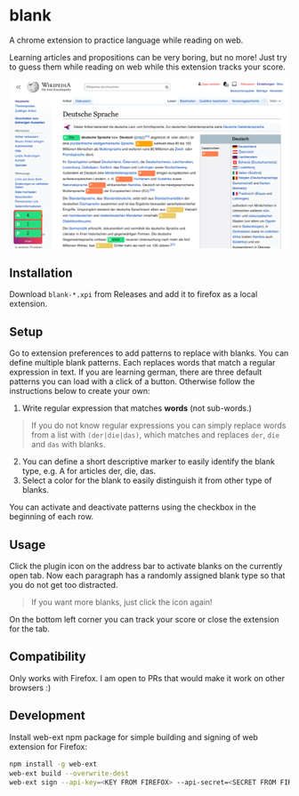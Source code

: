 # blank
A chrome extension to practice language while reading on web.

Learning articles and propositions can be very boring, but no more!
Just try to guess them while reading on web while this extension tracks your score.

![](screenshot.png)

## Installation
Download `blank-*.xpi` from Releases and add it to firefox as a local extension.

## Setup
Go to extension preferences to add patterns to replace with blanks.
You can define multiple blank patterns. Each replaces words that match a regular expression in text.
If you are learning german, there are three default patterns you can load with a click of a button.
Otherwise follow the instructions below to create your own:

1. Write regular expression that matches **words** (not sub-words.)
> If you do not know regular expressions you can simply replace words from a list with `(der|die|das)`, which matches and replaces `der`, `die` and `das` with blanks.
2. You can define a short descriptive marker to easily identify the blank type, e.g. A for articles der, die, das.
3. Select a color for the blank to easily distinguish it from other type of blanks.

You can activate and deactivate patterns using the checkbox in the beginning of each row.

## Usage
Click the plugin icon on the address bar to activate blanks on the currently open tab.
Now each paragraph has a randomly assigned blank type so that you do not get too distracted.

> If you want more blanks, just click the icon again!

On the bottom left corner you can track your score or close the extension for the tab.

## Compatibility 
Only works with Firefox. I am open to PRs that would make it work on other browsers :)

## Development
Install web-ext npm package for simple building and signing of web extension for Firefox:

```sh
npm install -g web-ext
web-ext build --overwrite-dest
web-ext sign --api-key=<KEY FROM FIREFOX> --api-secret=<SECRET FROM FIREFOX>
```
